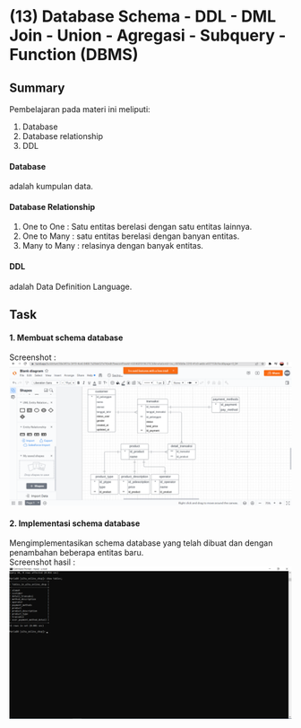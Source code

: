 # (13) Database Schema - DDL - DML Join - Union - Agregasi - Subquery - Function (DBMS)
## Summary
Pembelajaran pada materi ini meliputi:  
1. Database
2. Database relationship
3. DDL

#### Database
adalah kumpulan data.

#### Database Relationship
1. One to One : Satu entitas berelasi dengan satu entitas lainnya.
2. One to Many : satu entitas berelasi dengan banyan entitas.
3. Many to Many : relasinya dengan banyak entitas.

#### DDL
adalah Data Definition Language.

## Task
#### 1. Membuat schema database
Screenshot :  
![Screenshot1.png](./screenshots/Part1.png)  
#### 2. Implementasi schema database
Mengimplementasikan schema database yang telah dibuat dan dengan penambahan beberapa entitas baru.  
Screenshot hasil :  
![Screenshot.png](./screenshots/Screenshot%20(151).png)